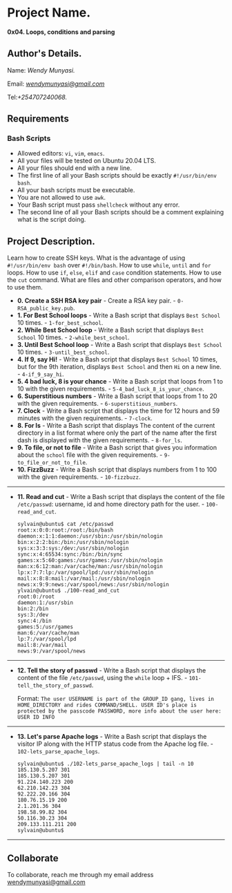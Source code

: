# Project Name.
**0x04. Loops, conditions and parsing**

## Author's Details.
Name: *Wendy Munyasi.*

Email: *wendymunyasi@gmail.com*

Tel:*+254707240068.*

##  Requirements

### Bash Scripts
*   Allowed editors: `vi`, `vim`, `emacs`.
*   All your files will be tested on Ubuntu 20.04 LTS.
*   All your files should end with a new line.
*   The first line of all your Bash scripts should be exactly `#!/usr/bin/env bash`.
*   All your bash scripts must be executable.
*   You are not allowed to use `awk`.
*   Your Bash script must pass `shellcheck` without any error.
*   The second line of all your Bash scripts should be a comment explaining what is the script doing.

## Project Description.
Learn how to create SSH keys.
What is the advantage of using `#!/usr/bin/env bash` over `#!/bin/bash`.
How to use `while`, `until` and `for` loops.
How to use `if`, `else`, `elif` and `case` condition statements.
How to use the `cut` command.
What are files and other comparison operators, and how to use them.


* **0. Create a SSH RSA key pair** - Create a RSA key pair. - `0-RSA_public_key.pub`.
* **1. For Best School loops** - Write a Bash script that displays `Best School` 10 times. - `1-for_best_school`.
* **2. While Best School loop** - Write a Bash script that displays `Best School` 10 times. - `2-while_best_school`.
* **3. Until Best School loop** - Write a Bash script that displays `Best School` 10 times. - `3-until_best_school`.
* **4. If 9, say Hi!** - Write a Bash script that displays `Best School` 10 times, but for the 9th iteration, displays `Best School` and then `Hi` on a new line. - `4-if_9_say_hi`.
* **5. 4 bad luck, 8 is your chance** - Write a Bash script that loops from 1 to 10 with the given requirements. - `5-4_bad_luck_8_is_your_chance`.
* **6. Superstitious numbers** - Write a Bash script that loops from 1 to 20 with the given requirements. - `6-superstitious_numbers`.
* **7. Clock** - Write a Bash script that displays the time for 12 hours and 59 minutes with the given requirements. - `7-clock`.
* **8. For ls** - Write a Bash script that displays The content of the current directory in a list format where only the part of the name after the first dash is displayed with the given requirements. - `8-for_ls`.
* **9. To file, or not to file** - Write a Bash script that gives you information about the `school` file with the given requirements. - `9-to_file_or_not_to_file`.
* **10. FizzBuzz** - Write a Bash script that displays numbers from 1 to 100 with the given requirements. - `10-fizzbuzz`.
---
* **11. Read and cut** - Write a Bash script that displays the content of the file `/etc/passwd`: username, id and home directory path for the user. - `100-read_and_cut`.
    ```
    sylvain@ubuntu$ cat /etc/passwd
    root:x:0:0:root:/root:/bin/bash
    daemon:x:1:1:daemon:/usr/sbin:/usr/sbin/nologin
    bin:x:2:2:bin:/bin:/usr/sbin/nologin
    sys:x:3:3:sys:/dev:/usr/sbin/nologin
    sync:x:4:65534:sync:/bin:/bin/sync
    games:x:5:60:games:/usr/games:/usr/sbin/nologin
    man:x:6:12:man:/var/cache/man:/usr/sbin/nologin
    lp:x:7:7:lp:/var/spool/lpd:/usr/sbin/nologin
    mail:x:8:8:mail:/var/mail:/usr/sbin/nologin
    news:x:9:9:news:/var/spool/news:/usr/sbin/nologin
    ylvain@ubuntu$ ./100-read_and_cut
    root:0:/root
    daemon:1:/usr/sbin
    bin:2:/bin
    sys:3:/dev
    sync:4:/bin
    games:5:/usr/games
    man:6:/var/cache/man
    lp:7:/var/spool/lpd
    mail:8:/var/mail
    news:9:/var/spool/news
    ```
---

* **12. Tell the story of passwd** - Write a Bash script that displays the content of the file `/etc/passwd`, using the `while` loop + IFS. - `101-tell_the_story_of_passwd`.

    Format: `The user USERNAME is part of the GROUP_ID gang, lives in HOME_DIRECTORY and rides COMMAND/SHELL. USER ID's place is protected by the passcode PASSWORD, more info about the user here: USER ID INFO`
---

* **13. Let's parse Apache logs** - Write a Bash script that displays the visitor IP along with the HTTP status code from the Apache log file. - `102-lets_parse_apache_logs`.
    ```
    sylvain@ubuntu$ ./102-lets_parse_apache_logs | tail -n 10
    185.130.5.207 301
    185.130.5.207 301
    91.224.140.223 200
    62.210.142.23 304
    92.222.20.166 304
    180.76.15.19 200
    2.1.201.36 304
    198.58.99.82 304
    50.116.30.23 304
    209.133.111.211 200
    sylvain@ubuntu$
    ```
---

## Collaborate

To collaborate, reach me through my email address wendymunyasi@gmail.com
